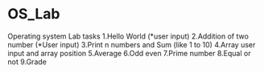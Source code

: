# OS_Lab
Operating system Lab tasks
1.Hello World (*user input)
2.Addition of two number (*User input)
3.Print n numbers and Sum (like 1 to 10)
4.Array user input and array position
5.Average
6.Odd even
7.Prime number
8.Equal or not
9.Grade
